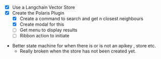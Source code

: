 - [x] Use a Langchain Vector Store
- [x] Create the Polaris Plugin
  - [x] Create a command to search and get n closest neighbours
  - [x] Create modal for this
  - [ ] Get menu to display results
  - [ ] Ribbon action to initiate
- Better state machine for when there is or is not an apikey , store etc.
  - Really broken when the store has not been created yet.
